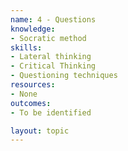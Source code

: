 ```yaml
---
name: 4 - Questions
knowledge:
- Socratic method
skills:
- Lateral thinking
- Critical Thinking
- Questioning techniques
resources:
- None
outcomes:
- To be identified

layout: topic
---
```


